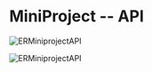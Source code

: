 # MiniProject -- API

![ERMiniprojectAPI](https://github.com/MalinNyberg/MiniProject--API/assets/146171189/7e29448c-3d8d-4d39-9d1a-6e3b2d6a5625)

![ERMiniprojectAPI](https://github.com/MalinNyberg/MiniProject--API/assets/146171189/83253729-a40d-488a-9ee5-652236d4391b)

